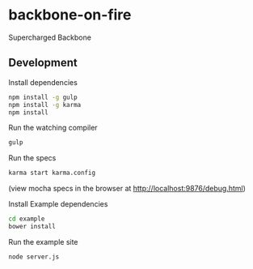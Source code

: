 backbone-on-fire
================

Supercharged Backbone

Development
-----------

Install dependencies
```sh
npm install -g gulp
npm install -g karma
npm install
```

Run the watching compiler
```sh
gulp
```

Run the specs
```sh
karma start karma.config
```
(view mocha specs in the browser at [http://localhost:9876/debug.html](http://localhost:9876/debug.html))

Install Example dependencies
```sh
cd example
bower install
```

Run the example site
```sh
node server.js
```
